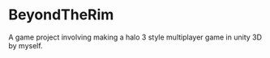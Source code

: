 # BeyondTheRim
A game project involving making a halo 3 style multiplayer game in unity 3D by myself.
